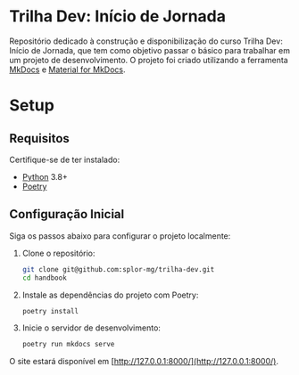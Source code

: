 # Trilha Dev: Início de Jornada

Repositório dedicado à construção e disponibilização do curso Trilha Dev: Início de Jornada, que tem como objetivo passar o básico para trabalhar em um projeto de desenvolvimento.
O projeto foi criado utilizando a ferramenta [MkDocs](https://www.mkdocs.org/) e  [Material for MkDocs](https://squidfunk.github.io/mkdocs-material/).

# Setup

## Requisitos

Certifique-se de ter instalado:

- [Python](https://www.python.org/) 3.8+
- [Poetry](https://python-poetry.org/)

## Configuração Inicial

Siga os passos abaixo para configurar o projeto localmente:

1. Clone o repositório:

   ```sh
   git clone git@github.com:splor-mg/trilha-dev.git
   cd handbook
   ```

1. Instale as dependências do projeto com Poetry:

   ```sh
   poetry install
   ```

1. Inicie o servidor de desenvolvimento:

   ```sh
   poetry run mkdocs serve
   ```

O site estará disponível em [http://127.0.0.1:8000/](http://127.0.0.1:8000/).

